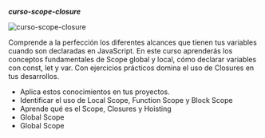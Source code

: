 ***curso-scope-closure***

![curso-scope-closure](https://static.platzi.com/cdn-cgi/image/width=1024,quality=50,format=auto/media/achievements/badge-piezas-clousures-scope-javascript-af54a63d-00d6-42e3-96c3-731028480418.png)

Comprende a la perfección los diferentes alcances que tienen tus variables cuando son declaradas en JavaScript. En este curso aprenderás los conceptos fundamentales de Scope global y local, cómo declarar variables con const, let y var. Con ejercicios prácticos domina el uso de Closures en tus desarrollos.

- Aplica estos conocimientos en tus proyectos.
- Identificar el uso de Local Scope, Function Scope y Block Scope
- Aprende qué es el Scope, Closures y Hoisting
- Global Scope
- Global Scope




